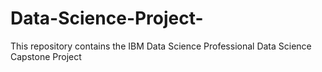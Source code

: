 # Data-Science-Project-
This repository contains the IBM Data Science Professional Data Science Capstone Project
